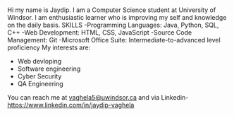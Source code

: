 ### 
Hi my name is Jaydip. I am a Computer Science student at University of Windsor.
I am enthusiastic learner who is improving my self and knowledge on the daily basis.
 SKILLS
-Programming Languages: Java, Python, SQL, C++
-Web Development: HTML, CSS, JavaScript
-Source Code Management: Git
-Microsoft Office Suite: Intermediate-to-advanced level proficiency
 My interests are:
- Web devloping
- Software engineering 
- Cyber Security
- QA  Engineering



You can reach me at vaghela5@uwindsor.ca and via Linkedin- https://www.linkedin.com/in/jaydip-vaghela
<!--
**jaydeepsinh9/jaydeepsinh9** is a ✨ _special_ ✨ repository because its `README.md` (this file) appears on your GitHub profile.

Here are some ideas to get you started:

- 🔭 I’m currently working on ...
- 🌱 I’m currently learning ...
- 👯 I’m looking to collaborate on ...
- 🤔 I’m looking for help with ...
- 💬 Ask me about ...
- 📫 How to reach me: ...
- 😄 Pronouns: ...
- ⚡ Fun fact: ...
-->

